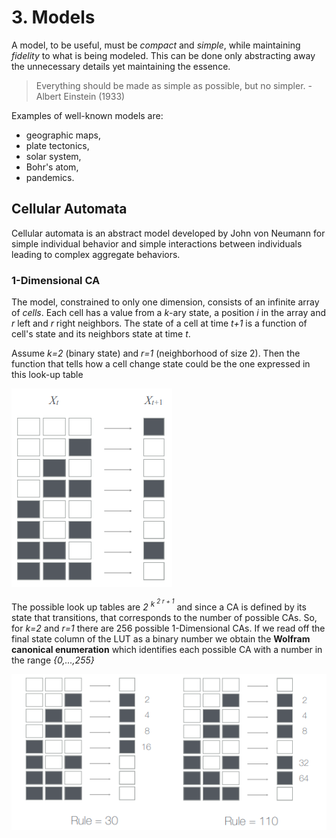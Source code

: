 # 3\. Models
A model, to be useful, must be _compact_ and _simple_, while maintaining _fidelity_ to what is being modeled. This can be done only abstracting away the unnecessary details yet maintaining the essence.

> Everything should be made as simple as possible, but no simpler.
> \- Albert Einstein (1933)

Examples of well-known models are:
 - geographic maps,
 - plate tectonics,
 - solar system,
 - Bohr's atom,
 - pandemics.

## Cellular Automata

Cellular automata is an abstract model developed by John von Neumann for simple individual behavior and simple interactions between individuals leading to complex aggregate behaviors.

### 1-Dimensional CA
The model, constrained to only one dimension, consists of an infinite array of _cells_. Each cell has a value from a _k_-ary state, a position _i_ in the array and _r_ left and _r_ right neighbors. The state of a cell at time _t+1_ is a function of cell's state and its neighbors state at time _t_.

Assume _k=2_ (binary state) and _r=1_ (neighborhood of size 2). Then the function that tells how a cell change state could be the one expressed in this look-up table

![LUT](assets/markdown-img-paste-20211003132906734.png)

The possible look up tables are _2 <sup>k <sup>2 r + 1</sup></sup>_ and since a CA is defined by its state that transitions, that corresponds to the number of possible CAs. So, for _k=2_ and _r=1_ there are 256 possible 1-Dimensional CAs.
If we read off the final state column of the LUT as a binary number we obtain the **Wolfram canonical enumeration** which identifies each possible CA with a number in the range _{0,...,255}_

![image](assets/markdown-img-paste-20211003134030866.png)
